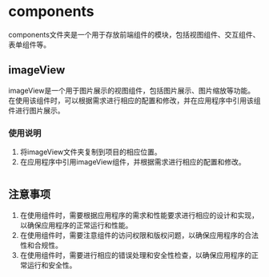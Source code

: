 # components

components文件夹是一个用于存放前端组件的模块，包括视图组件、交互组件、表单组件等。

## imageView

imageView是一个用于图片展示的视图组件，包括图片展示、图片缩放等功能。在使用该组件时，可以根据需求进行相应的配置和修改，并在应用程序中引用该组件进行图片展示。

### 使用说明

1. 将imageView文件夹复制到项目的相应位置。
2. 在应用程序中引用imageView组件，并根据需求进行相应的配置和修改。

# 

## 注意事项

1. 在使用组件时，需要根据应用程序的需求和性能要求进行相应的设计和实现，以确保应用程序的正常运行和性能。
2. 在使用组件时，需要注意组件的访问权限和版权问题，以确保应用程序的合法性和合规性。
3. 在使用组件时，需要进行相应的错误处理和安全性检查，以确保应用程序的正常运行和安全性。
